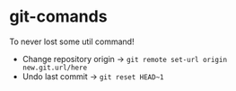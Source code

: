 # git-comands
To never lost some util command!

- Change repository origin -> `git remote set-url origin new.git.url/here`
- Undo last commit -> `git reset HEAD~1` 
